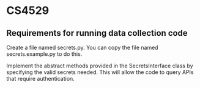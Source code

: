# CS4529

## Requirements for running data collection code
Create a file named secrets.py. You can copy the file named secrets.example.py to do this.

Implement the abstract methods provided in the SecretsInterface class by specifying the valid
secrets needed. This will allow the code to query APIs that require authentication.

